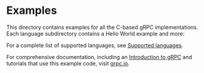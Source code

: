 # Examples

This directory contains examples for all the C-based gRPC implementations. Each
language subdirectory contains a Hello World example and more:

For a complete list of supported languages, see [Supported languages][lang].

For comprehensive documentation, including an [Introduction to gRPC][intro] and
tutorials that use this example code, visit [grpc.io](https://grpc.io).

[intro]: https://grpc.io/docs/what-is-grpc/introduction
[lang]: https://grpc.io/docs/languages/
